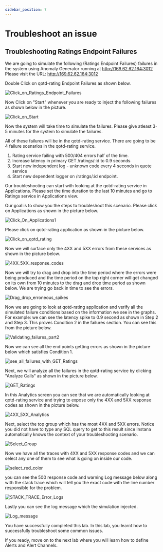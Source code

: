 ```yaml
---
sidebar_position: 7
---
```


# Troubleshoot an issue

## Troubleshooting Ratings Endpoint Failures
We are going to simulate the following (Ratings Endpoint Failures) failures in the system using Anomaly Generator running at http://169.62.62.164:3012
Please visit the URL: http://169.62.62.164:3012

Double Click on qotd-rating Endpoint Failures as shown below.

![Click_on_Ratings_Endpoint_Failures](images/Click_on_Ratings_Endpoint_Failures.png)

Now Click on "Start" whenever you are ready to inject the following failures as shown below in the picture.

![Click_on_Start](images/Click_on_Start.png)

Now the system will take time to simulate the failures. Please give atleast 3-5 minutes for the system to simulate the failures.

All of these failures will be in the qotd-rating service. There are going to be 4 failure scenarios in the qotd-rating service.

1. Rating service failing with 500/404 errors half of the time.
2. Increase latency in primary GET /ratings/:id to 0.9 seconds
3. Start new independent log - unknown code every 4 seconds in quote service
4. Start new dependent logger on /ratings/:id endpoint.

Our troubleshooting can start with looking at the qotd-rating service in Applications. Please set the time duration to the last 10 minutes and go to Ratings service in Applications view.

Our goal is to show you the steps to troubleshoot this scenario. Please click on Applications as shown in the picture below. 

![Click_On_Applications1](images/Click_On_Applications1.png)

Please click on qotd-rating application as shown in the picture below. 

![Click_on_qotd_rating](images/Click_on_qotd_rating.png)

Now we will surface only the 4XX and 5XX errors from these services as shown in the picture below.

![4XX_5XX_response_codes](images/4XX_5XX_response_codes.png)

Now we will try to drag and drop into the time period where the errors were being produced and the time period on the top right corner will get changed on its own from 10 minutes to the drag and drop time period as shown below. We are trying go back in time to see the errors. 

![Drag_drop_erroneous_spikes](images/Drag_drop_erroneous_spikes.png)

Now we are going to look at qotd-rating application and verify all the simulated failure conditions based on the information we see in the graphs. For example: we can see the latency spike to 0.9 second as shown in Step 2 and Step 3. This proves Condition 2 in the failures section. You can see this from the picture below. 

![Validating_failures_part2](images/Validating_failures_part2.png)

Now we can see all the end points getting errors as shown in the picture below which satisfies Condition 1. 

![see_all_failures_with_GET_Ratings](images/see_all_failures_with_GET_Ratings.png)

Next, we will analyze all the failures in the qotd-rating service by clicking "Analyze Calls" as shown in the picture below.

![GET_Ratings](images/GET_Ratings.png)

In this Analytics screen you can see that we are automatically looking at qotd-rating service and trying to expose only the 4XX and 5XX response codes as shown in the picture below.

![4XX_5XX_Analytics](images/4XX_5XX_Analytics.png)

Next, select the top group which has the most 4XX and 5XX errors. Notice you did not have to type any SQL query to get to this result since Instana automatically knows the context of your troubleshooting scenario.

![Select_Group](images/Select_Group.png)

Now we have all the traces with 4XX and 5XX response codes and we can select any one of them to see what is going on inside our code.

![select_red_color](images/select_red_color.png)

you can see the 500 response code and warning Log message below along with the stack trace which will tell you the exact code with the line number responsible for the problem.

![STACK_TRACE_Error_Logs](images/STACK_TRACE_Error_Logs.png)

Lastly you can see the log message which the simulation injected. 

![Log_message](images/Log_message.png)


You have successfully completed this lab. In this lab, you learnt how to successfully troubleshoot some common issues. 

If you ready, move on to the next lab where you will learn how to define Alerts and Alert Channels.




